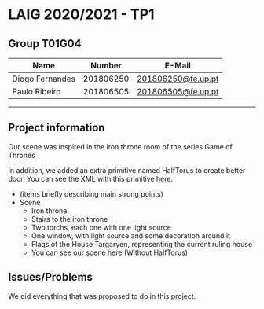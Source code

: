 # LAIG 2020/2021 - TP1

## Group T01G04
| Name             | Number    | E-Mail             |
| ---------------- | --------- | ------------------ |
| Diogo Fernandes  | 201806250 | 201806250@fe.up.pt |
| Paulo Ribeiro    | 201806505 | 201806505@fe.up.pt |


----
## Project information

Our scene was inspired in the iron throne room of the series Game of Thrones

In addition, we added an extra primitive named HalfTorus to create better door. You can see the XML with this primitive [here]().

- (items briefly describing main strong points)
- Scene
  - Iron throne
  - Stairs to the iron throne
  - Two torchs, each one with one light source
  - One window, with light source and some decoration around it
  - Flags of the House Targaryen, representing the current ruling house
  - You can see our scene [here](scenes/scene.xml) (Without HalfTorus)
  
## Issues/Problems

We did everything that was proposed to do in this project.



